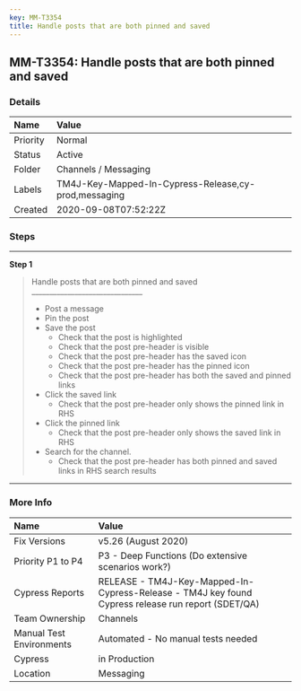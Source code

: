 ```yaml
---
key: MM-T3354
title: Handle posts that are both pinned and saved
---
```


## MM-T3354: Handle posts that are both pinned and saved

### Details

| Name     | Value                                                |
| :------- | :--------------------------------------------------- |
| Priority | Normal                                               |
| Status   | Active                                               |
| Folder   | Channels / Messaging                                 |
| Labels   | TM4J-Key-Mapped-In-Cypress-Release,cy-prod,messaging |
| Created  | 2020-09-08T07:52:22Z                                 |

### Steps

<hr/>

**Step 1**

> <article>Handle posts that are both pinned and saved<br>_______________________________<ul><li>Post a message</li><li>Pin the post</li><li>Save the post&nbsp;<ul><li>Check that the post is highlighted</li><li>Check that the post pre-header is visible</li><li>Check that the post pre-header has the saved icon</li><li>Check that the post pre-header has the pinned icon</li><li>Check that the post pre-header has both the saved and pinned links</li></ul></li><li>Click the saved link<ul><li>Check that the post pre-header only shows the pinned link in RHS</li></ul></li><li>Click the pinned link<ul><li>Check that the post pre-header only shows the saved link in RHS</li></ul></li><li>Search for the channel.<ul><li>Check that the post pre-header has both pinned and saved links in RHS search results</li></ul></li></ul></article>

<hr/>

### More Info

| Name                     | Value                                                                                              |
| :----------------------- | :------------------------------------------------------------------------------------------------- |
| Fix Versions             | v5.26 (August 2020)                                                                                |
| Priority P1 to P4        | P3 - Deep Functions (Do extensive scenarios work?)                                                 |
| Cypress Reports          | RELEASE - TM4J-Key-Mapped-In-Cypress-Release - TM4J key found Cypress release run report (SDET/QA) |
| Team Ownership           | Channels                                                                                           |
| Manual Test Environments | Automated - No manual tests needed                                                                 |
| Cypress                  | in Production                                                                                      |
| Location                 | Messaging                                                                                          |

